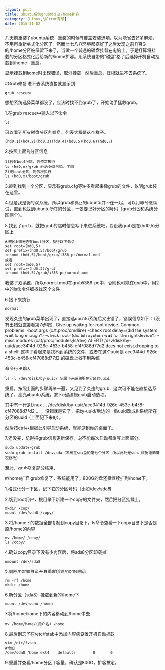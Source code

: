 ```yaml
---
layout: post
title: ubuntu系统grub修复及/home扩容
category: [Linux,战Error有感]
date: 2015-11-02
---
```

几天前重装了ubuntu系统，重装的时候有覆盖安装选项，以为能省去好多麻烦，不用再重新格式化分区了。然而七七八八环境都搭好了之后发现之前几百G的/home分区被保留下来了，当做一个普通的磁盘挂载在电脑上。于是打算将挂载的分区格式化后给新的/home扩容。用系统自带的“磁盘”格了后选择开机自动挂载到/home，重启。

显示挂载到home时出现错误，取消挂载，然后重启，压根就进不去系统了。
<!-- more -->

#Grub修复
进不去系统直接就显示到
	
	grub rescue>

想想系统选择菜单都没了，应该时找不到grub了，开始动手拯救grub。

1.在grub rescue中输入以下命令
	
	ls

可以看到所有磁盘分区的信息，列表大概是这个样子。
	
	(hd0,1)(hd0,2)(hd0,3)(hd0,4)(hd0,5)(hd0,6)(hd0,7)

2.按照上面的分区信息
	
	1)若有boot分区，则依次执行
	ls (hd0,x)/grub #x为分区号码，下同
	2)无boot分区，则依次执行
	ls (hd0,x)/boot/grub

3.直到找到一个分区，显示有grub.cfg等许多看起来像grub的文件，说明grub装在这里。

4.但是我是装的双系统，所以grub和真正的ubuntu并不在一起，可以用命令继续试，直到也找到ubuntu所在的分区，一定要记好分区的号码（grub分区和系统分区两个）。

5.找到了grub，就把grub的临时信息写下来进系统吧，假设我grub是在(hd0,5)分区上
	
	#根据上面是否有boot分区，执行以下命令
	set root=(hd0,5)
	set prefix=(hd0,5)/boot/grub
	insmod (hd0,5)/boot/grub/i386-pc/normal.mod
	或者
	set root=(hd0,5)
	set prefix=(hd0,5)/grub
	insmod (hd0,5)/grub/i386-pc/normal.mod
我装了双系统，所以normal.mod在grub/i386-pc中，否则也可能在grub中，用2中的ls命令仔细找找这个文件

6.接下来执行
	
	normal
发现久违的grub菜单出现了，直接选ubuntu系统后又出错了，错误信息如下：（没有出错就直接看第7步吧）
	Give up waiting for root device. Common problems: 
	-boot args (cat.proc/cmdline) 
	-check root delay=(did the system wait long enough?) 
	-check root=(did teh system wait for the right device?) 
	-miss modules (cat/proc/modules;ls/dev) 
	ALERT! /dev/disk/by-uuid/acc3414d-926c-453c-b458-cf47088d77d2 does not exist.dropping to a shell!
这样子看起来是找不到系统的文件，或者在这个uuid是 acc3414d-926c-453c-b458-cf47088d77d2 的磁盘上找不到系统

命令行里输入
	
	ls -l /dev/disk/by-uuid/ 记录下来系统所在分区的uuid。
重启，按照上面的步骤再来一遍，又见到了久违的grub，这次可不能在直接选系统了，高亮ubuntu系统，按下e键编辑grub启动选项。

其中有一行是Linux ... /dev/disk/by-uuid/acc3414d-926c-453c-b458-cf47088d77d2 ... ，没错就是它了，把by-uuid/后边的一串uuid改成你系统所在分区的uuid（上面记下来的）。

然后按ctrl+x根据此引导启动系统，就能见到你的桌面了。

7.还没完，记得把grub信息更新保存，总不能每次启动都重写上面部分。
	
	sudo update-grub
	sudo grub-install /dev/sda（系统在sda盘的第七个分区，所以此处是sda，根据电脑情况修改）
至此，grub修复部分结束。

#/home扩容
grub修复了，系统能用了，800G的盘还得继续扩到/home下。

1.格式化分一下区，记下它的分区号码（比如/dev/sda8)

2.切到root用户，根目录下新建一个copy的文件夹，然后把分区挂载上。
	
	mkdir /copy
	mount /dev/sda8 /copy/

3.将/home下的数据全部复制到copy目录下，ls命令查看一下copy目录下是否是原/home的内容
	
	mv /home/ /copy/
	ls /copy/

4.确认copy目录下没有少内容后，将sda8分区卸载掉
	
	umount /dev/sda8

5.删除/home目录并且重新创建/home目录
	
	rm -rf /home
	mkdir /home

6.新分区（sda8）挂载到新的/home下
	
	mount /dev/sda8 /home/

7.将/home/home下的内容移动到/home中去
	
	mv /home/home/(用户名) /home

8.最后别忘了在/etc/fstab中添加内容病设置开机自动挂载
	
	vim /etc/fstab
	#增加
	/dev/sda8 /home ext4    defaults        0       0

9.重启并查看/home分区下容量，确认是800G，扩容搞定。
